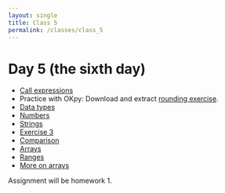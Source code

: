 ```yaml
---
layout: single
title: Class 5
permalink: /classes/class_5
---
```


# Day 5 (the sixth day)

* [Call expressions](../chapters/02/Calls)
* Practice with OKpy: Download and extract [rounding
  exercise](../exercises/rounding.zip).
* [Data types](../chapters/03/data_types)
* [Numbers](../chapters/03/Numbers)
* [Strings](../chapters/03/Strings)
* [Exercise 3](../exercises/exercise_3)
* [Comparison](../chapters/03/Comparison)
* [Arrays](../chapters/03/Arrays)
* [Ranges](../chapters/03/Ranges)
* [More on arrays](../chapters/03/More_on_Arrays)

Assignment will be homework 1.
